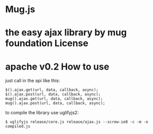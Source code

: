


Mug.js
===
the easy ajax library by mug foundation
License
===
apache v0.2
How to use
===
just call in the api like this:
```JS
$().ajax.get(url, data, callback, async);
$().ajax.post(url, data, callback, async);
mug().ajax.get(url, data, callback, async);
mug().ajax.post(url, data, callback, async);
```
to compile the library use uglifyjs2:
```
$ uglifyjs release/core.js release/ajax.js --screw-ie8 -c -m -o compiled.js
```